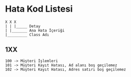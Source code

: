 # Hata Kod Listesi

    X X X
    | | |_____ Detay
    | |_______ Ana Hata İçeriği
    |_________ Class Adı

## 1XX
    100 -> Müşteri İşlemleri
    101 -> Müşteri Kayıt Hatası, Ad alanı boş geçilemez
    102 -> Müşteri Kayıt Hatası, Adres satırı boş geçilemez
